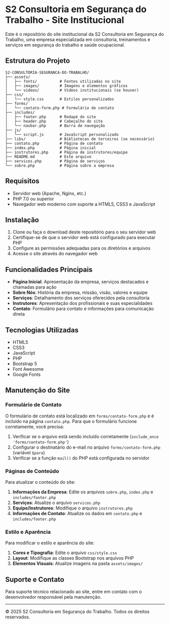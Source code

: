 # S2 Consultoria em Segurança do Trabalho - Site Institucional

Este é o repositório do site institucional da S2 Consultoria em Segurança do Trabalho, uma empresa especializada em consultoria, treinamentos e serviços em segurança do trabalho e saúde ocupacional.

## Estrutura do Projeto

```
S2-CONSULTORIA-SEGURANCA-DO-TRABALHO/
├── assets/
│   ├── fonts/          # Fontes utilizadas no site
│   ├── images/         # Imagens e elementos gráficos
│   └── videos/         # Vídeos institucionais (se houver)
├── css/
│   └── style.css       # Estilos personalizados
├── forms/
│   └── contato-form.php # Formulário de contato
├── includes/
│   ├── footer.php      # Rodapé do site
│   ├── header.php      # Cabeçalho do site
│   └── navbar.php      # Barra de navegação
├── js/
│   └── script.js       # JavaScript personalizado
├── libs/               # Bibliotecas de terceiros (se necessário)
├── contato.php         # Página de contato
├── index.php           # Página inicial
├── instrutores.php     # Página de instrutores/equipe
├── README.md           # Este arquivo
├── servicos.php        # Página de serviços
└── sobre.php           # Página sobre a empresa
```

## Requisitos

- Servidor web (Apache, Nginx, etc.)
- PHP 7.0 ou superior
- Navegador web moderno com suporte a HTML5, CSS3 e JavaScript

## Instalação

1. Clone ou faça o download deste repositório para o seu servidor web
2. Certifique-se de que o servidor web está configurado para executar PHP
3. Configure as permissões adequadas para os diretórios e arquivos
4. Acesse o site através do navegador web

## Funcionalidades Principais

- **Página Inicial**: Apresentação da empresa, serviços destacados e chamadas para ação
- **Sobre Nós**: História da empresa, missão, visão, valores e equipe
- **Serviços**: Detalhamento dos serviços oferecidos pela consultoria
- **Instrutores**: Apresentação dos profissionais e suas especialidades
- **Contato**: Formulário para contato e informações para comunicação direta

## Tecnologias Utilizadas

- HTML5
- CSS3
- JavaScript
- PHP
- Bootstrap 5
- Font Awesome
- Google Fonts

## Manutenção do Site

### Formulário de Contato

O formulário de contato está localizado em `forms/contato-form.php` e é incluído na página `contato.php`. Para que o formulário funcione corretamente, você precisa:

1. Verificar se o arquivo está sendo incluído corretamente (`include_once 'forms/contato-form.php'`)
2. Configurar o destinatário do e-mail no arquivo `forms/contato-form.php` (variável `$para`)
3. Verificar se a função `mail()` do PHP está configurada no servidor

### Páginas de Conteúdo

Para atualizar o conteúdo do site:

1. **Informações da Empresa**: Edite os arquivos `sobre.php`, `index.php` e `includes/footer.php`
2. **Serviços**: Atualize o arquivo `servicos.php`
3. **Equipe/Instrutores**: Modifique o arquivo `instrutores.php`
4. **Informações de Contato**: Atualize os dados em `contato.php` e `includes/footer.php`

### Estilo e Aparência

Para modificar o estilo e aparência do site:

1. **Cores e Tipografia**: Edite o arquivo `css/style.css`
2. **Layout**: Modifique as classes Bootstrap nos arquivos PHP
3. **Elementos Visuais**: Atualize imagens na pasta `assets/images/`

## Suporte e Contato

Para suporte técnico relacionado ao site, entre em contato com o desenvolvedor responsável pela manutenção.

---

© 2025 S2 Consultoria em Segurança do Trabalho. Todos os direitos reservados.